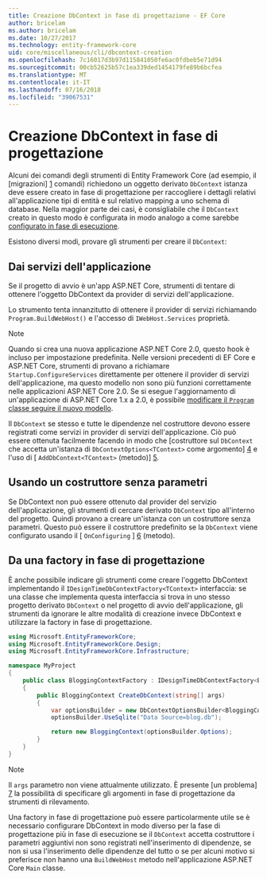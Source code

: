 ```yaml
---
title: Creazione DbContext in fase di progettazione - EF Core
author: bricelam
ms.author: bricelam
ms.date: 10/27/2017
ms.technology: entity-framework-core
uid: core/miscellaneous/cli/dbcontext-creation
ms.openlocfilehash: 7c16017d3b97d115841050fe6ac0fdbeb5e71d94
ms.sourcegitcommit: 00cb52625b57c1ea339ded1454179fe89b6bcfea
ms.translationtype: MT
ms.contentlocale: it-IT
ms.lasthandoff: 07/16/2018
ms.locfileid: "39067531"
---
```

<a name="design-time-dbcontext-creation"></a>Creazione DbContext in fase di progettazione
==============================
Alcuni dei comandi degli strumenti di Entity Framework Core (ad esempio, il [migrazioni] [ 1] comandi) richiedono un oggetto derivato `DbContext` istanza deve essere creato in fase di progettazione per raccogliere i dettagli relativi all'applicazione tipi di entità e sul relativo mapping a uno schema di database. Nella maggior parte dei casi, è consigliabile che il `DbContext` creato in questo modo è configurata in modo analogo a come sarebbe [configurato in fase di esecuzione][2].

Esistono diversi modi, provare gli strumenti per creare il `DbContext`:

<a name="from-application-services"></a>Dai servizi dell'applicazione
-------------------------
Se il progetto di avvio è un'app ASP.NET Core, strumenti di tentare di ottenere l'oggetto DbContext da provider di servizi dell'applicazione.

Lo strumento tenta innanzitutto di ottenere il provider di servizi richiamando `Program.BuildWebHost()` e l'accesso di `IWebHost.Services` proprietà.

> [!NOTE]
> Quando si crea una nuova applicazione ASP.NET Core 2.0, questo hook è incluso per impostazione predefinita. Nelle versioni precedenti di EF Core e ASP.NET Core, strumenti di provano a richiamare `Startup.ConfigureServices` direttamente per ottenere il provider di servizi dell'applicazione, ma questo modello non sono più funzioni correttamente nelle applicazioni ASP.NET Core 2.0. Se si esegue l'aggiornamento di un'applicazione di ASP.NET Core 1.x a 2.0, è possibile [modificare il `Program` classe seguire il nuovo modello][3].

Il `DbContext` se stesso e tutte le dipendenze nel costruttore devono essere registrati come servizi in provider di servizi dell'applicazione. Ciò può essere ottenuta facilmente facendo in modo che [costruttore sul `DbContext` che accetta un'istanza di `DbContextOptions<TContext>` come argomento] [ 4] e l'uso di [ `AddDbContext<TContext>` (metodo)] [5].

<a name="using-a-constructor-with-no-parameters"></a>Usando un costruttore senza parametri
--------------------------------------
Se DbContext non può essere ottenuto dal provider del servizio dell'applicazione, gli strumenti di cercare derivato `DbContext` tipo all'interno del progetto. Quindi provano a creare un'istanza con un costruttore senza parametri. Questo può essere il costruttore predefinito se la `DbContext` viene configurato usando il [ `OnConfiguring` ] [ 6] (metodo).

<a name="from-a-design-time-factory"></a>Da una factory in fase di progettazione
--------------------------
È anche possibile indicare gli strumenti come creare l'oggetto DbContext implementando il `IDesignTimeDbContextFactory<TContext>` interfaccia: se una classe che implementa questa interfaccia si trova in uno stesso progetto derivato `DbContext` o nel progetto di avvio dell'applicazione, gli strumenti da ignorare le altre modalità di creazione invece DbContext e utilizzare la factory in fase di progettazione.

``` csharp
using Microsoft.EntityFrameworkCore;
using Microsoft.EntityFrameworkCore.Design;
using Microsoft.EntityFrameworkCore.Infrastructure;

namespace MyProject
{
    public class BloggingContextFactory : IDesignTimeDbContextFactory<BloggingContext>
    {
        public BloggingContext CreateDbContext(string[] args)
        {
            var optionsBuilder = new DbContextOptionsBuilder<BloggingContext>();
            optionsBuilder.UseSqlite("Data Source=blog.db");

            return new BloggingContext(optionsBuilder.Options);
        }
    }
}
```

> [!NOTE]
> Il `args` parametro non viene attualmente utilizzato. È presente [un problema] [ 7] la possibilità di specificare gli argomenti in fase di progettazione da strumenti di rilevamento.

Una factory in fase di progettazione può essere particolarmente utile se è necessario configurare DbContext in modo diverso per la fase di progettazione più in fase di esecuzione se il `DbContext` accetta costruttore i parametri aggiuntivi non sono registrati nell'inserimento di dipendenze, se non si usa l'inserimento delle dipendenze del tutto o se per alcuni motivo si preferisce non hanno una `BuildWebHost` metodo nell'applicazione ASP.NET Core `Main` classe.

  [1]: xref:core/managing-schemas/migrations/index
  [2]: xref:core/miscellaneous/configuring-dbcontext
  [3]: https://docs.microsoft.com/aspnet/core/migration/1x-to-2x/#update-main-method-in-programcs
  [4]: xref:core/miscellaneous/configuring-dbcontext#constructor-argument
  [5]: xref:core/miscellaneous/configuring-dbcontext#using-dbcontext-with-dependency-injection
  [6]: xref:core/miscellaneous/configuring-dbcontext#onconfiguring
  [7]: https://github.com/aspnet/EntityFrameworkCore/issues/8332
